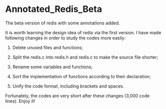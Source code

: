 Annotated_Redis_Beta
====================

The beta version of redis with some annotations added.

It is worth learning the design idea of redis via the first version. I have made following changes in order to study the codes more easily:

1. Delete unused files and functions;

2. Split the redis.c into redis.h and redis.c to make the source file shorter; 

3. Rename some variables and functions;

4. Sort the implementation of functions according to their declaration;

5. Unify the code format, including brackets and spaces.

Fortunately, the codes are very short after these changes (3,000 code lines). Enjoy it!

